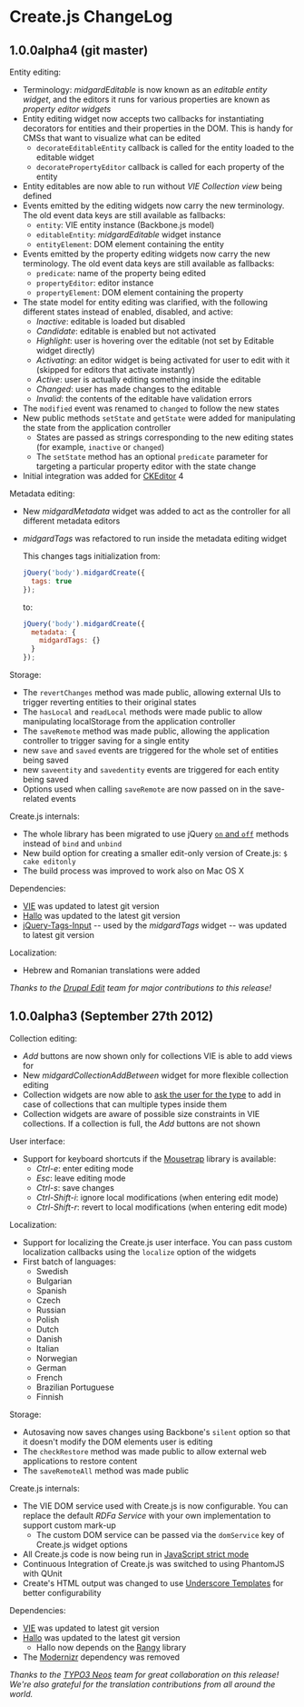 Create.js ChangeLog
===================

## 1.0.0alpha4 (git master)

Entity editing:

* Terminology: _midgardEditable_ is now known as an _editable entity widget_, and the editors it runs for various properties are known as _property editor widgets_
* Entity editing widget now accepts two callbacks for instantiating decorators for entities and their properties in the DOM. This is handy for CMSs that want to visualize what can be edited
  * `decorateEditableEntity` callback is called for the entity loaded to the editable widget
  * `decoratePropertyEditor` callback is called for each property of the entity
* Entity editables are now able to run without _VIE Collection view_ being defined
* Events emitted by the editing widgets now carry the new terminology. The old event data keys are still available as fallbacks:
  * `entity`: VIE entity instance (Backbone.js model)
  * `editableEntity`: _midgardEditable_ widget instance
  * `entityElement`: DOM element containing the entity
* Events emitted by the property editing widgets now carry the new terminology. The old event data keys are still available as fallbacks:
  * `predicate`: name of the property being edited
  * `propertyEditor`: editor instance
  * `propertyElement`: DOM element containing the property
* The state model for entity editing was clarified, with the following different states instead of enabled, disabled, and active:
  * _Inactive_: editable is loaded but disabled
  * _Candidate_: editable is enabled but not activated
  * _Highlight_: user is hovering over the editable (not set by Editable widget directly)
  * _Activating_: an editor widget is being activated for user to edit with it (skipped for editors that activate instantly)
  * _Active_: user is actually editing something inside the editable
  * _Changed_: user has made changes to the editable
  * _Invalid_: the contents of the editable have validation errors
* The `modified` event was renamed to `changed` to follow the new states
* New public methods `setState` and `getState` were added for manipulating the state from the application controller
  * States are passed as strings corresponding to the new editing states (for example, `inactive` or `changed`)
  * The `setState` method has an optional `predicate` parameter for targeting a particular property editor with the state change
* Initial integration was added for [CKEditor](http://ckeditor.com/) 4

Metadata editing:

* New _midgardMetadata_ widget was added to act as the controller for all different metadata editors
* _midgardTags_ was refactored to run inside the metadata editing widget

  This changes tags initialization from:

  ``` javascript
  jQuery('body').midgardCreate({
    tags: true
  });
  ```

  to:

  ``` javascript
  jQuery('body').midgardCreate({
    metadata: {
      midgardTags: {}
    }
  });
  ```

Storage:

* The `revertChanges` method was made public, allowing external UIs to trigger reverting entities to their original states
* The `hasLocal` and `readLocal` methods were made public to allow manipulating localStorage from the application controller
* The `saveRemote` method was made public, allowing the application controller to trigger saving for a single entity
* new `save` and `saved` events are triggered for the whole set of entities being saved
* new `saveentity` and `savedentity` events are triggered for each entity being saved
* Options used when calling `saveRemote` are now passed on in the save-related events

Create.js internals:

* The whole library has been migrated to use jQuery [`on` and `off`](http://api.jquery.com/category/events/event-handler-attachment/) methods instead of `bind` and `unbind`
* New build option for creating a smaller edit-only version of Create.js: `$ cake editonly`
* The build process was improved to work also on Mac OS X

Dependencies:

* [VIE](https://github.com/bergie/VIE) was updated to latest git version
* [Hallo](https://github.com/bergie/hallo) was updated to the latest git version
* [jQuery-Tags-Input](https://github.com/xoxco/jQuery-Tags-Input) -- used by the _midgardTags_ widget -- was updated to latest git version

Localization:

* Hebrew and Romanian translations were added

_Thanks to the [Drupal Edit](http://drupal.org/project/edit) team for major contributions to this release!_

## 1.0.0alpha3 (September 27th 2012)

Collection editing:

* _Add_ buttons are now shown only for collections VIE is able to add views for
* New _midgardCollectionAddBetween_ widget for more flexible collection editing
* Collection widgets are now able to [ask the user for the type](http://bergie.iki.fi/blog/create-collections/) to add in case of collections that can multiple types inside them
* Collection widgets are aware of possible size constraints in VIE collections. If a collection is full, the _Add_ buttons are not shown

User interface:

* Support for keyboard shortcuts if the [Mousetrap](https://github.com/ccampbell/mousetrap) library is available:
  * _Ctrl-e_: enter editing mode
  * _Esc_: leave editing mode
  * _Ctrl-s_: save changes
  * _Ctrl-Shift-i_: ignore local modifications (when entering edit mode)
  * _Ctrl-Shift-r_: revert to local modifications (when entering edit mode)

Localization:

* Support for localizing the Create.js user interface. You can pass custom localization callbacks using the `localize` option of the widgets
* First batch of languages:
  * Swedish
  * Bulgarian
  * Spanish
  * Czech
  * Russian
  * Polish
  * Dutch
  * Danish
  * Italian
  * Norwegian
  * German
  * French
  * Brazilian Portuguese
  * Finnish

Storage:

* Autosaving now saves changes using Backbone's `silent` option so that it doesn't modify the DOM elements user is editing
* The `checkRestore` method was made public to allow external web applications to restore content
* The `saveRemoteAll` method was made public

Create.js internals:

* The VIE DOM service used with Create.js is now configurable. You can replace the default _RDFa Service_ with your own implementation to support custom mark-up
  * The custom DOM service can be passed via the `domService` key of Create.js widget options
* All Create.js code is now being run in [JavaScript strict mode](https://developer.mozilla.org/en-US/docs/JavaScript/Reference/Functions_and_function_scope/Strict_mode)
* Continuous Integration of Create.js was switched to using PhantomJS with QUnit
* Create's HTML output was changed to use [Underscore Templates](http://underscorejs.org/#template) for better configurability

Dependencies:

* [VIE](https://github.com/bergie/VIE) was updated to latest git version
* [Hallo](https://github.com/bergie/hallo) was updated to the latest git version
  * Hallo now depends on the [Rangy](http://code.google.com/p/rangy/) library
* The [Modernizr](http://modernizr.com/) dependency was removed

_Thanks to the [TYPO3 Neos](http://neos.typo3.org/) team for great collaboration on this release! We're also grateful for the translation contributions from all around the world._
